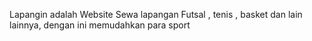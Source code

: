 Lapangin adalah Website Sewa lapangan Futsal , tenis , basket dan lain lainnya, dengan ini memudahkan para sport
